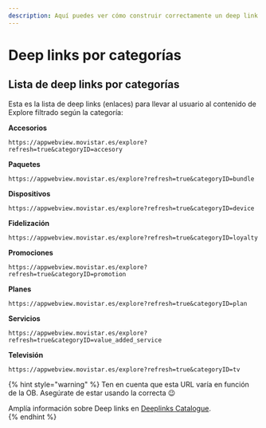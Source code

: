 ```yaml
---
description: Aquí puedes ver cómo construir correctamente un deep link para Explore
---
```


# Deep links por categorías

## Lista de deep links por categorías

Esta es la lista de deep links \(enlaces\) para llevar al usuario al contenido de Explore filtrado según la categoría:

**Accesorios**

`https://appwebview.movistar.es/explore?refresh=true&categoryID=accesory` 

**Paquetes**

`https://appwebview.movistar.es/explore?refresh=true&categoryID=bundle`

**Dispositivos**

`https://appwebview.movistar.es/explore?refresh=true&categoryID=device`

**Fidelización**

`https://appwebview.movistar.es/explore?refresh=true&categoryID=loyalty`

**Promociones**

`https://appwebview.movistar.es/explore?refresh=true&categoryID=promotion`

**Planes**

`https://appwebview.movistar.es/explore?refresh=true&categoryID=plan`

**Servicios**

`https://appwebview.movistar.es/explore?refresh=true&categoryID=value_added_service` 

**Televisión**

`https://appwebview.movistar.es/explore?refresh=true&categoryID=tv` 

{% hint style="warning" %}
Ten en cuenta que esta URL varía en función de la OB. Asegúrate de estar usando la correcta 😉 

Amplía información sobre Deep links en [Deeplinks Catalogue](https://tef-novum.gitbook.io/novum/develop/deeplinks-catalog).  
{% endhint %}

